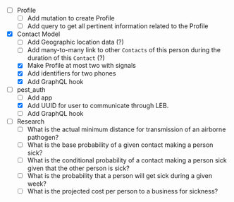 - [ ] Profile
  - [ ] Add mutation to create Profile
  - [ ] Add query to get all pertinent information
        related to the Profile

- [x] Contact Model
  - [ ] Add Geographic location data (?)
  - [ ] Add many-to-many link to other `Contacts` of this person during the duration of this `Contact` (?)
  - [x] Make Profile at most two with signals
  - [x] Add identifiers for two phones
  - [x] Add GraphQL hook

- [ ] pest_auth
  - [ ] Add app
  - [x] Add UUID for user to communicate through LEB.
  - [ ] Add GraphQL hook

- [ ] Research
  - [ ] What is the actual minimum distance for transmission of an airborne pathogen?
  - [ ] What is the base probability of a given contact making a person sick?
  - [ ] What is the conditional probability of a contact making a person sick given that the other person is sick?
  - [ ] What is the probability that a person will get sick during a given week?
  - [ ] What is the projected cost per person to a business for sickness?
